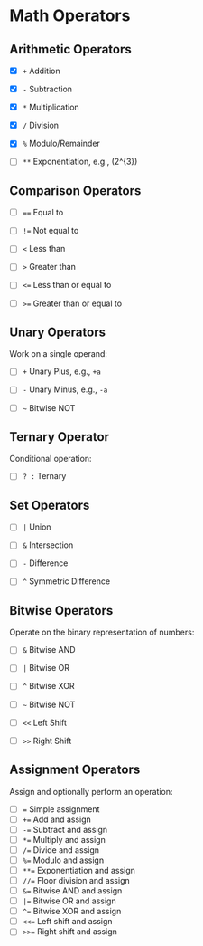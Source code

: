 # Math Operators


## **Arithmetic Operators**
- [x] `+` Addition
- [x] `-` Subtraction
- [x] `*` Multiplication
- [x] `/` Division
- [x] `%` Modulo/Remainder
- [ ] `**` Exponentiation, e.g., \(2^{3}\)


## **Comparison Operators**
- [ ] `==` Equal to
- [ ] `!=` Not equal to
- [ ] `<` Less than
- [ ] `>` Greater than
- [ ] `<=` Less than or equal to
- [ ] `>=` Greater than or equal to


## **Unary Operators**
Work on a single operand:
- [ ] `+` Unary Plus, e.g., `+a`
- [ ] `-` Unary Minus, e.g., `-a`
- [ ] `~` Bitwise NOT


## **Ternary Operator**
Conditional operation:
- [ ] `? :` Ternary


## **Set Operators**
- [ ] `|` Union
- [ ] `&` Intersection
- [ ] `-` Difference
- [ ] `^` Symmetric Difference


## **Bitwise Operators**
Operate on the binary representation of numbers:
- [ ] `&` Bitwise AND
- [ ] `|` Bitwise OR
- [ ] `^` Bitwise XOR
- [ ] `~` Bitwise NOT
- [ ] `<<` Left Shift
- [ ] `>>` Right Shift


## **Assignment Operators**
Assign and optionally perform an operation:
- [ ] `=` Simple assignment
- [ ] `+=` Add and assign
- [ ] `-=` Subtract and assign
- [ ] `*=` Multiply and assign
- [ ] `/=` Divide and assign
- [ ] `%=` Modulo and assign
- [ ] `**=` Exponentiation and assign
- [ ] `//=` Floor division and assign
- [ ] `&=` Bitwise AND and assign
- [ ] `|=` Bitwise OR and assign
- [ ] `^=` Bitwise XOR and assign
- [ ] `<<=` Left shift and assign
- [ ] `>>=` Right shift and assign
